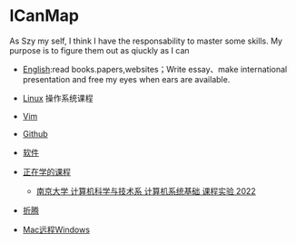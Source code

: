 # ICanMap
As Szy my self, I think I have the responsability to master some skills. My purpose is to figure them out as qiuckly as I can

* [English]():read books.papers,websites；Write essay、make international presentation and free my eyes when ears are available.


* [Linux](./Linux) 操作系统课程
* [Vim]()
* [Github](./Github)
* [软件](./软件)
* [正在学的课程]()
  * [南京大学 计算机科学与技术系 计算机系统基础 课程实验 2022](https://nju-projectn.github.io/ics-pa-gitbook/ics2022/index.html)
  
* [折腾]()
 * [Mac远程Windows]()
